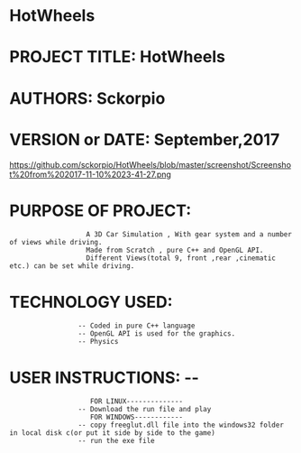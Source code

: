 # HotWheels

# PROJECT TITLE:   HotWheels
# AUTHORS:         Sckorpio
# VERSION or DATE: September,2017

https://github.com/sckorpio/HotWheels/blob/master/screenshot/Screenshot%20from%202017-11-10%2023-41-27.png
                      

# PURPOSE OF PROJECT:
                       A 3D Car Simulation , With gear system and a number of views while driving.
                       Made from Scratch , pure C++ and OpenGL API.
                       Different Views(total 9, front ,rear ,cinematic etc.) can be set while driving.
                       
# TECHNOLOGY USED: 
                     -- Coded in pure C++ language 
                     -- OpenGL API is used for the graphics.
                     -- Physics
                     
# USER INSTRUCTIONS: --
                        FOR LINUX--------------
                     -- Download the run file and play
                        FOR WINDOWS------------
                     -- copy freeglut.dll file into the windows32 folder in local disk c(or put it side by side to the game)
                     -- run the exe file   
